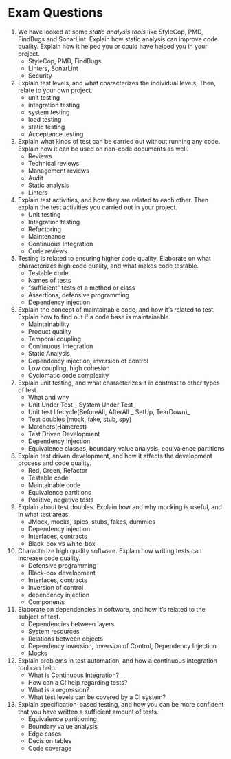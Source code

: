 # Exam Questions

1.  We have looked at some _static analysis tools_ like StyleCop, PMD, FindBugs and SonarLint. Explain how static analysis can improve code quality. Explain how it helped you or could have helped you in your project.
    - StyleCop, PMD, FindBugs
    - Linters, SonarLint
    - Security
2.  Explain test levels, and what characterizes the individual levels. Then, relate to your own project.
    - unit testing
    - integration testing
    - system testing
    - load testing
    - static testing
    - Acceptance testing
3.  Explain what kinds of test can be carried out without running any code. Explain how it can be used on non-code documents as well.
    - Reviews
    - Technical reviews
    - Management reviews
    - Audit
    - Static analysis
    - Linters
4.  Explain test activities, and how they are related to each other. Then explain the test activities you carried out in your project.
    - Unit testing
    - Integration testing
    - Refactoring
    - Maintenance
    - Continuous Integration
    - Code reviews
5.  Testing is related to ensuring higher code quality. Elaborate on what characterizes high code quality, and what makes code testable.
    - Testable code
    - Names of tests
    - “sufficient” tests of a method or class
    - Assertions, defensive programming
    - Dependency injection
6.  Explain the concept of maintainable code, and how it’s related to test. Explain how to find out if a code base is maintainable.
    - Maintainability
    - Product quality
    - Temporal coupling
    - Continuous Integration
    - Static Analysis
    - Dependency injection, inversion of control
    - Low coupling, high cohesion
    - Cyclomatic code complexity
7.  Explain unit testing, and what characterizes it in contrast to other types of test.
    - What and why
    - Unit Under Test _ System Under Test_
    - Unit test lifecycle(BeforeAll, AfterAll _ SetUp, TearDown)_
    - Test doubles (mock, fake, stub, spy)
    - Matchers(Hamcrest)
    - Test Driven Development
    - Dependency Injection
    - Equivalence classes, boundary value analysis, equivalence partitions
8.  Explain test driven development, and how it affects the development process and code quality.
    - Red, Green, Refactor
    - Testable code
    - Maintainable code
    - Equivalence partitions
    - Positive, negative tests
9.  Explain about test doubles. Explain how and why mocking is useful, and in what test areas.
    - JMock, mocks, spies, stubs, fakes, dummies
    - Dependency injection
    - Interfaces, contracts
    - Black-box vs white-box
10. Characterize high quality software. Explain how writing tests can increase code quality.
    - Defensive programming
    - Black-box development
    - Interfaces, contracts
    - Inversion of control
    - dependency injection
    - Components
11. Elaborate on dependencies in software, and how it’s related to the subject of test.
    - Dependencies between layers
    - System resources
    - Relations between objects
    - Dependency inversion, Inversion of Control, Dependency Injection
    - Mocks
12. Explain problems in test automation, and how a continuous integration tool can help.
    - What is Continuous Integration?
    - How can a CI help regarding tests?
    - What is a regression?
    - What test levels can be covered by a CI system?
13. Explain specification-based testing, and how you can be more confident that you have written a sufficient amount of tests.
    - Equivalence partitioning
    - Boundary value analysis
    - Edge cases
    - Decision tables
    - Code coverage

